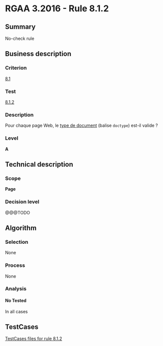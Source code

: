 # RGAA 3.2016 - Rule 8.1.2

## Summary
No-check rule


## Business description

### Criterion
[8.1](http://references.modernisation.gouv.fr/rgaa-accessibilite/criteres.html#crit-8-1)

### Test
[8.1.2](http://references.modernisation.gouv.fr/rgaa-accessibilite/criteres.html#test-8-1-2)

### Description
<div lang="fr">Pour chaque page Web, le <a href="http://references.modernisation.gouv.fr/rgaa-accessibilite/glossaire.html#type-de-document">type de document</a> (balise <code lang="en">doctype</code>) est-il valide&nbsp;?</div>

### Level
**A**


## Technical description

### Scope
**Page**

### Decision level
@@@TODO


## Algorithm

### Selection
None

### Process
None

### Analysis

#### No Tested
In all cases


##  TestCases

[TestCases files for rule 8.1.2](https://github.com/Asqatasun/Asqatasun/tree/develop/rules/rules-rgaa3.2016/src/test/resources/testcases/rgaa32016/Rgaa32016Rule080102/)


